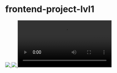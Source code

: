 # frontend-project-lvl1

<a href="https://codeclimate.com/github/codeclimate/codeclimate/maintainability">
  <img src="https://api.codeclimate.com/v1/badges/a99a88d28ad37a79dbf6/maintainability" />
</a>

<a href="https://github.com/olegkuzmenko/frontend-project-lvl1/workflows/actions">
  <img src="https://github.com/olegkuzmenko/frontend-project-lvl1/workflows/StartLint/badge.svg" />
</a>

<a href="https://asciinema.org/a/fIgOmr0FIaekZwrPxYuwG25uv">
  <video src="https://asciinema.org/a/fIgOmr0FIaekZwrPxYuwG25uv" art="https://asciinema.org/a/fIgOmr0FIaekZwrPxYuwG25uv">
</video>
</a>
